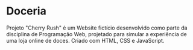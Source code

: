 # Doceria
 Projeto "Cherry Rush" é um Website fictício desenvolvido como parte da disciplina de Programação Web, projetado para simular a experiência de uma loja online de doces. Criado com HTML, CSS e JavaScript.

